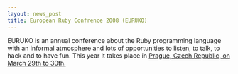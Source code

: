 ```yaml
---
layout: news_post
title: European Ruby Confrence 2008 (EURUKO)
---
```


<span class="caps">EURUKO</span> is an annual conference about the Ruby
programming language with an informal atmosphere and lots of
opportunities to listen, to talk, to hack and to have fun. This year it
takes place in [Prague, Czech Republic, on March 29th to 30th.][1]

[1]: http://www.euruko2008.org/ 
